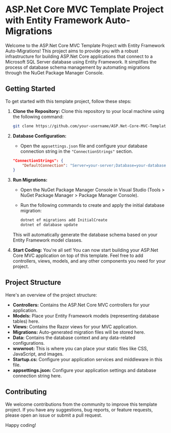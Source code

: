 # ASP.Net Core MVC Template Project with Entity Framework Auto-Migrations

Welcome to the ASP.Net Core MVC Template Project with Entity Framework Auto-Migrations! This project aims to provide you with a robust infrastructure for building ASP.Net Core applications that connect to a Microsoft SQL Server database using Entity Framework. It simplifies the process of database schema management by automating migrations through the NuGet Package Manager Console.

## Getting Started

To get started with this template project, follow these steps:

1. **Clone the Repository:** Clone this repository to your local machine using the following command:

   ```bash
   git clone https://github.com/your-username/ASP.Net-Core-MVC-Template-Project-With-EntityFrameworks-auto-migrations.git
   ```

2. **Database Configuration:**

   - Open the `appsettings.json` file and configure your database connection string in the `"ConnectionStrings"` section.

   ```json
   "ConnectionStrings": {
       "DefaultConnection": "Server=your-server;Database=your-database;User=your-username;Password=your-password;"
   }
   ```

3. **Run Migrations:**

   - Open the NuGet Package Manager Console in Visual Studio (Tools > NuGet Package Manager > Package Manager Console).

   - Run the following commands to create and apply the initial database migration:

     ```bash
     dotnet ef migrations add InitialCreate
     dotnet ef database update
     ```

   This will automatically generate the database schema based on your Entity Framework model classes.

4. **Start Coding:** You're all set! You can now start building your ASP.Net Core MVC application on top of this template. Feel free to add controllers, views, models, and any other components you need for your project.

## Project Structure

Here's an overview of the project structure:

- **Controllers:** Contains the ASP.Net Core MVC controllers for your application.
- **Models:** Place your Entity Framework models (representing database tables) here.
- **Views:** Contains the Razor views for your MVC application.
- **Migrations:** Auto-generated migration files will be stored here.
- **Data:** Contains the database context and any data-related configurations.
- **wwwroot:** This is where you can place your static files like CSS, JavaScript, and images.
- **Startup.cs:** Configure your application services and middleware in this file.
- **appsettings.json:** Configure your application settings and database connection string here.

## Contributing

We welcome contributions from the community to improve this template project. If you have any suggestions, bug reports, or feature requests, please open an issue or submit a pull request.

Happy coding!
